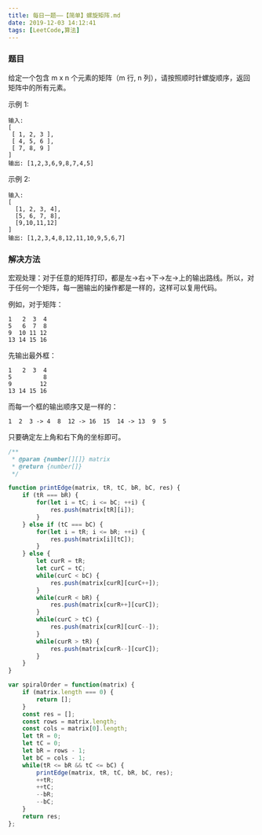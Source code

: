 ```yaml
---
title: 每日一题——【简单】螺旋矩阵.md
date: 2019-12-03 14:12:41
tags: [LeetCode,算法]
---
```


### 题目
给定一个包含 m x n 个元素的矩阵（m 行, n 列），请按照顺时针螺旋顺序，返回矩阵中的所有元素。

示例 1:
```
输入:
[
 [ 1, 2, 3 ],
 [ 4, 5, 6 ],
 [ 7, 8, 9 ]
]
输出: [1,2,3,6,9,8,7,4,5]
```
示例 2:
```
输入:
[
  [1, 2, 3, 4],
  [5, 6, 7, 8],
  [9,10,11,12]
]
输出: [1,2,3,4,8,12,11,10,9,5,6,7]
```

### 解决方法
宏观处理：对于任意的矩阵打印，都是左->右->下->左->上的输出路线。所以，对于任何一个矩阵，每一圈输出的操作都是一样的，这样可以复用代码。

例如，对于矩阵：
```
1   2  3  4
5   6  7  8
9  10 11 12
13 14 15 16
```

先输出最外框：
```
1   2  3  4
5         8
9        12
13 14 15 16
```

而每一个框的输出顺序又是一样的：
```
1  2  3 -> 4  8  12 -> 16  15  14 -> 13  9  5
```

只要确定左上角和右下角的坐标即可。

```js
/**
 * @param {number[][]} matrix
 * @return {number[]}
 */

function printEdge(matrix, tR, tC, bR, bC, res) {
    if (tR === bR) {
        for(let i = tC; i <= bC; ++i) {
            res.push(matrix[tR][i]);
        }
    } else if (tC === bC) {
        for(let i = tR; i <= bR; ++i) {
            res.push(matrix[i][tC]);
        }
    } else {
        let curR = tR;
        let curC = tC;
        while(curC < bC) {
            res.push(matrix[curR][curC++]);
        }
        while(curR < bR) {
            res.push(matrix[curR++][curC]);
        }
        while(curC > tC) {
            res.push(matrix[curR][curC--]);
        }
        while(curR > tR) {
            res.push(matrix[curR--][curC]);
        }
    }
}

var spiralOrder = function(matrix) {
    if (matrix.length === 0) {
        return [];
    }
    const res = [];
    const rows = matrix.length;
    const cols = matrix[0].length;
    let tR = 0;
    let tC = 0;
    let bR = rows - 1;
    let bC = cols - 1;
    while(tR <= bR && tC <= bC) {
        printEdge(matrix, tR, tC, bR, bC, res);
        ++tR;
        ++tC;
        --bR;
        --bC;
    }
    return res;
};
```